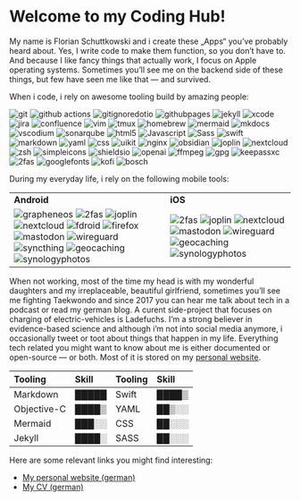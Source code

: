 # Welcome to my Coding Hub!

My name is Florian Schuttkowski and i create these „Apps“ you’ve probably heard about. Yes, I write code to make them function, so you don’t have to. And because I like fancy things that actually work, I focus on Apple operating systems. Sometimes you’ll see me on the backend side of these things, but few have seen me like that — and survived.

When i code, i rely on awesome tooling build by amazing people:

<p>
<!-- Development Tools -->
<img alt="git" src="https://img.shields.io/badge/-Git-F05032?style=flat-square&logo=git&logoColor=white" />
<img alt="github actions" src="https://img.shields.io/badge/-Github_Actions-2088FF?style=flat-square&logo=github-actions&logoColor=white" />
<img alt="gitignoredotio" src="https://img.shields.io/badge/-gitignore.io-204ECF?style=flat-square&logo=gitignoredotio&logoColor=white" />
<img alt="githubpages" src="https://img.shields.io/badge/-GitHub_Pages-222222?style=flat-square&logo=githubpages&logoColor=white" />
<img alt="jekyll" src="https://img.shields.io/badge/-Jekyll-CC0000?style=flat-square&logo=jekyll&logoColor=white" />
<img alt="xcode" src="https://img.shields.io/badge/-Xcode-147EFB?style=flat-square&logo=xcode&logoColor=white" />
<img alt="jira" src="https://img.shields.io/badge/-Jira-0052CC?style=flat-square&logo=tmux&logoColor=white" />
<img alt="confluence" src="https://img.shields.io/badge/-Confluence-172B4D?style=flat-square&logo=confluence&logoColor=white" />
<img alt="vim" src="https://img.shields.io/badge/-Vim-019733?style=flat-square&logo=vim&logoColor=white" />
<img alt="tmux" src="https://img.shields.io/badge/-tmux-1BB91F?style=flat-square&logo=tmux&logoColor=white" />
<img alt="homebrew" src="https://img.shields.io/badge/-Homebrew-FBB040?style=flat-square&logo=homebrew&logoColor=white" />
<img alt="mermaid" src="https://img.shields.io/badge/-Mermaid-FF3670?style=flat-square&logo=mermaid&logoColor=white" />
<img alt="mkdocs" src="https://img.shields.io/badge/-Material_for_MKDocs-526CFE?style=flat-square&logo=materialformkdocs&logoColor=white" />
<img alt="vscodium" src="https://img.shields.io/badge/-VSCodium-2F80ED?style=flat-square&logo=vscodium&logoColor=white" />
<img alt="sonarqube" src="https://img.shields.io/badge/-SonarQube-4E9BCD?style=flat-square&logo=sonarqube&logoColor=white" />

<!-- Programming Languages and Frameworks -->
<img alt="html5" src="https://img.shields.io/badge/-HTML5-E34F26?style=flat-square&logo=html5&logoColor=white" />
<img alt="Javascript" src="https://img.shields.io/badge/-javascript-f7df1c?style=flat-square&logo=javascript&logoColor=black" />
<img alt="Sass" src="https://img.shields.io/badge/-Sass-CC6699?style=flat-square&logo=sass&logoColor=white" />
<img alt="swift" src="https://img.shields.io/badge/-Swift-F05138?style=flat-square&logo=swift&logoColor=white" />
<img alt="markdown" src="https://img.shields.io/badge/-Markdown-000000?style=flat-square&logo=markdown&logoColor=white" />
<img alt="yaml" src="https://img.shields.io/badge/-YAML-CB171E?style=flat-square&logo=yaml&logoColor=white" />
<img alt="css" src="https://img.shields.io/badge/-CSS-1572B6?style=flat-square&logo=css3&logoColor=white" />
<img alt="uikit" src="https://img.shields.io/badge/-UIkit-2396F3?style=flat-square&logo=uikit&logoColor=white" />

<!-- Server -->
<img alt="nginx" src="https://img.shields.io/badge/-NGINX-009639?style=flat-square&logo=nginx&logoColor=white" />

<!-- Productivity and Note-taking -->
<img alt="obsidian" src="https://img.shields.io/badge/-Obsidian-7C3AED?style=flat-square&logo=obsidian&logoColor=white" />
<img alt="joplin" src="https://img.shields.io/badge/-Joplin-1071D3?style=flat-square&logo=joplin&logoColor=white" />
<img alt="nextcloud" src="https://img.shields.io/badge/-Nextcloud-0082C9?style=flat-square&logo=nextcloud&logoColor=white" />
<img alt="zsh" src="https://img.shields.io/badge/-Zsh-F15A24?style=flat-square&logo=zsh&logoColor=white" />
<img alt="simpleicons" src="https://img.shields.io/badge/-Simple_Icons-111111?style=flat-square&logo=simpleicons&logoColor=white" />
<img alt="shieldsio" src="https://img.shields.io/badge/-Shields.io-000000?style=flat-square&logo=shieldsdotio&logoColor=white" />
<img alt="openai" src="https://img.shields.io/badge/-OpenAI-412991?style=flat-square&logo=openai&logoColor=white" />

<!-- CLI -->
<img alt="ffmpeg" src="https://img.shields.io/badge/-FFmpeg-007808?style=flat-square&logo=ffmpeg&logoColor=white" />

<!-- Security -->
<img alt="gpg" src="https://img.shields.io/badge/-Gnu_Privacy_Guard-0093DD?style=flat-square&logo=gnuprivacyguard&logoColor=white" />
<img alt="keepassxc" src="https://img.shields.io/badge/-KeePassXC-6CAC4D?style=flat-square&logo=keepassxc&logoColor=white" />
<img alt="2fas" src="https://img.shields.io/badge/-2FAS-EC1C24?style=flat-square&logo=2fas&logoColor=white" />

<!-- Other -->
<img alt="googlefonts" src="https://img.shields.io/badge/-Google_Fonts-4285F4?style=flat-square&logo=googlefonts&logoColor=white" />
<img alt="kofi" src="https://img.shields.io/badge/-KoFi-FF5E5B?style=flat-square&logo=kofi&logoColor=white" />
<img alt="bosch" src="https://img.shields.io/badge/-Bosch-EA0016?style=flat-square&logo=bosch&logoColor=white" />
</p>

During my everyday life, i rely on the following mobile tools:

<table>
  <tr>
    <td><strong>Android</strong></td>
    <td><strong>iOS</strong></td>
  </tr>
  <tr>
    <td>
      <img alt="grapheneos" src="https://img.shields.io/badge/-GrapheneOS-0053A3?style=flat-square&logo=grapheneos&logoColor=white" />
      <img alt="2fas" src="https://img.shields.io/badge/-2FAS-EC1C24?style=flat-square&logo=2fas&logoColor=white" />
      <img alt="joplin" src="https://img.shields.io/badge/-Joplin-1071D3?style=flat-square&logo=joplin&logoColor=white" />
      <img alt="nextcloud" src="https://img.shields.io/badge/-Nextcloud-0082C9?style=flat-square&logo=nextcloud&logoColor=white" />
      <img alt="fdroid" src="https://img.shields.io/badge/-FDroid-1976D2?style=flat-square&logo=fdroid&logoColor=white" />
      <img alt="firefox" src="https://img.shields.io/badge/-Firefox-FF7139?style=flat-square&logo=firefox&logoColor=white" />
      <img alt="mastodon" src="https://img.shields.io/badge/-Chaos.Social-6364FF?style=flat-square&logo=mastodon&logoColor=white" />
      <img alt="wireguard" src="https://img.shields.io/badge/-Wireguard-88171A?style=flat-square&logo=wireguard&logoColor=white" />
      <img alt="syncthing" src="https://img.shields.io/badge/-SyncthingFork-0891D1?style=flat-square&logo=syncthing&logoColor=white" />
      <img alt="geocaching" src="https://img.shields.io/badge/-Geocaching-00874D?style=flat-square&logo=geocaching&logoColor=white" />
      <img alt="synologyphotos" src="https://img.shields.io/badge/-SynologyPhotos-B5B5B6?style=flat-square&logo=synology&logoColor=white" />
    </td>
    <td>
      <img alt="2fas" src="https://img.shields.io/badge/-2FAS-EC1C24?style=flat-square&logo=2fas&logoColor=white" />
      <img alt="joplin" src="https://img.shields.io/badge/-Joplin-1071D3?style=flat-square&logo=joplin&logoColor=white" />
      <img alt="nextcloud" src="https://img.shields.io/badge/-Nextcloud-0082C9?style=flat-square&logo=nextcloud&logoColor=white" />
      <img alt="mastodon" src="https://img.shields.io/badge/-Chaos.Social-6364FF?style=flat-square&logo=mastodon&logoColor=white" />
      <img alt="wireguard" src="https://img.shields.io/badge/-Wireguard-88171A?style=flat-square&logo=wireguard&logoColor=white" />
      <img alt="geocaching" src="https://img.shields.io/badge/-Geocaching-00874D?style=flat-square&logo=geocaching&logoColor=white" />
      <img alt="synologyphotos" src="https://img.shields.io/badge/-SynologyPhotos-B5B5B6?style=flat-square&logo=synology&logoColor=white" />
    </td>      
  </tr>
</table>

When not working, most of the time my head is with my wonderful daughters and my irreplaceable, beautiful girlfriend, sometimes you’ll see me fighting Taekwondo and since 2017 you can hear me talk about tech in a podcast or read my german blog. A curent side-project that focuses on charging of electric-vehicles is Ladefuchs. I’m a strong believer in evidence-based science and although i’m not into social media anymore, i occasionally tweet or toot about things that happen in my life. Everything tech related you might want to know about me is either documented or open-source — or both. Most of it is stored on my [personal website](https://florianschuttkowski.com).

|Tooling|Skill|Tooling|Skill|
|:--|:--|:--|:--|
|Markdown|█████|Swift|████▒|
|Objective-C|████▒|YAML|██▒░░|
|Mermaid|███░░|CSS|██░░░|
|Jekyll|████░|SASS|██░░░|

Here are some relevant links you might find interesting:

- [My personal website (german)](https://florianschuttkowski.com)
- [My CV (german)](https://florianschuttkowski.com/kontext/lebenslauf/)

